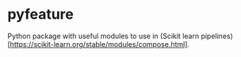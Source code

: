 # pyfeature
Python package with useful modules to use in (Scikit learn pipelines)[https://scikit-learn.org/stable/modules/compose.html]. 
